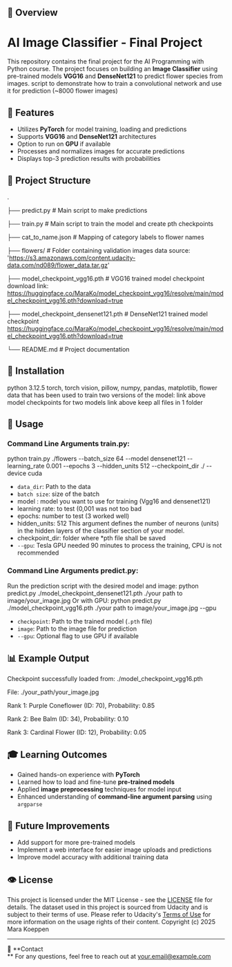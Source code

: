 ## **🚀 Overview**
# **AI Image Classifier - Final Project**
This repository contains the final project for the AI Programming with Python course. The project focuses on building an **Image Classifier** using pre-trained models  **VGG16** and **DenseNet121** to predict flower species from images.
script to demonstrate how to train a convolutional network and use it for prediction (~8000 flower images)

## **🌟 Features**



* Utilizes **PyTorch** for model training, loading and predictions
* Supports **VGG16** and **DenseNet121** architectures
* Option to run on **GPU** if available
* Processes and normalizes images for accurate predictions
* Displays top-3 prediction results with probabilities


## **📁 Project Structure**

.

├── predict.py                  # Main script to make predictions

├── train.py                  # Main script to train the model and create pth checkpoints

├── cat_to_name.json            # Mapping of category labels to flower names

├── flowers/                    # Folder containing validation images data source: 'https://s3.amazonaws.com/content.udacity-data.com/nd089/flower_data.tar.gz'

├── model_checkpoint_vgg16.pth  # VGG16 trained model checkpoint download link: https://huggingface.co/MaraKo/model_checkpoint_vgg16/resolve/main/model_checkpoint_vgg16.pth?download=true

├── model_checkpoint_densenet121.pth  # DenseNet121 trained model checkpoint 
https://huggingface.co/MaraKo/model_checkpoint_vgg16/resolve/main/model_checkpoint_vgg16.pth?download=true

└── README.md                   # Project documentation


## **🔧 Installation**
python 3.12.5
torch, torch vision, pillow, numpy, pandas, matplotlib, 
flower data that has been used to train two versions of the model: link above
model checkpoints for two models link above 
keep all files in 1 folder



## **🔢 Usage**


### **Command Line Arguments train.py:**

python train.py ./flowers --batch_size 64 --model densenet121 --learning_rate 0.001 --epochs 3 --hidden_units 512 --checkpoint_dir ./ --device cuda

* `data_dir`: Path to the data
* `batch size`: size of the batch
* model : model you want to use for training (Vgg16 and densenet121)
* learning rate: to test (0,001 was not too bad
* epochs: number to test (3 worked well)
* hidden_units: 512 This argument defines the number of neurons (units) in the hidden layers of the classifier section of your model.
* checkpoint_dir: folder where *pth file shall be saved
* `--gpu`: Tesla GPU needed 90 minutes to process the training, CPU is not recommended

### **Command Line Arguments predict.py:**

Run the prediction script with the desired model and image:
python predict.py ./model_checkpoint_densenet121.pth ./your path to image/your_image.jpg
Or with GPU:
python predict.py ./model_checkpoint_vgg16.pth ./your path to image/your_image.jpg --gpu



* `checkpoint`: Path to the trained model (`.pth` file)
* `image`: Path to the image file for prediction
* `--gpu`: Optional flag to use GPU if available


## **📊 Example Output**

Checkpoint successfully loaded from: ./model_checkpoint_vgg16.pth

File: ./your_path/your_image.jpg

Rank 1: Purple Coneflower (ID: 70), Probability: 0.85

Rank 2: Bee Balm (ID: 34), Probability: 0.10

Rank 3: Cardinal Flower (ID: 12), Probability: 0.05


## **🎓 Learning Outcomes**

* Gained hands-on experience with **PyTorch**
* Learned how to load and fine-tune **pre-trained models**
* Applied **image preprocessing** techniques for model input
* Enhanced understanding of **command-line argument parsing** using `argparse`

## **🚜 Future Improvements**

* Add support for more pre-trained models
* Implement a web interface for easier image uploads and predictions
* Improve model accuracy with additional training data

## **👁️ License**
This project is licensed under the MIT License - see the [LICENSE](LICENSE) file for details.
The dataset used in this project is sourced from Udacity and is subject to their terms of use. Please refer to Udacity's [Terms of Use](https://www.udacity.com/legal/terms-of-service) for more information on the usage rights of their content.
Copyright (c) 2025 Mara Koeppen


---

📢 **Contact \
** For any questions, feel free to reach out at your.email@example.com
